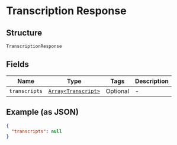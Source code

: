 
# Transcription Response

## Structure

`TranscriptionResponse`

## Fields

| Name | Type | Tags | Description |
|  --- | --- | --- | --- |
| `transcripts` | [`Array<Transcript>`](/doc/Voice/models/transcript.md) | Optional | - |

## Example (as JSON)

```json
{
  "transcripts": null
}
```

